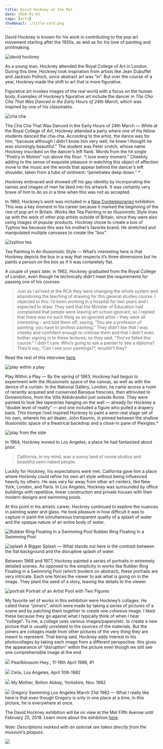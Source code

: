 ```yaml
---
title: David Hockney at the Met
date: 2018-01-02
tags: [arts]
thumbnail: ./title-card.png
---
```


David Hockney is known for his work in contributing to the pop art movement starting after the 1950s, as well as for his love of painting and printmaking.

![david hockney](./david-hockney.jpg)

As a young man, Hockney attended the Royal College of Art in London. During this time, Hockney took inspiration from artists like Jean Dubuffet and Jackson Pollock, since abstract art was “in”. But over the course of a year, Hockney made the shift to art that is more figurative.

Figurative art invokes images of the real world with a focus on the human body. Examples of Hockney’s figurative art include the dancer in _The Cha Cha That Was Danced in the Early Hours of 24th March_, which was inspired by one of his classmates.

![cha cha](./cha-cha.jpg)

The Cha Cha That Was Danced in the Early Hours of 24th March — While at the Royal College of Art, Hockney attended a party where one of his fellow students danced the cha-cha. According to the artist, the dance was for him, “because although I didn’t know him very well, he knew I thought he was stunningly beautiful.” The student was Peter crutch, whose name Hockney inscribed on the dancer’s left flank. Words from the hit single “Poetry in Motion” run above the floor: “I love every moment.” Cheekily adding to the sense of exquisite pleasure in watching this object of affection move to the music are the words that appear behind the dancer’s left shoulder, taken from a tube of ointment: “penetrates deep down.” *

Hockney embraced and showed off his gay identity by incorporating the names and images of men he liked into his artwork. It was certainly very brave of him to do so in a time when this was not as accepted.

In 1960, Hockney’s work was included in a [New Contemporaries](https://en.wikipedia.org/wiki/New_Contemporaries) exhibition. This was a key moment in his career because it marked the beginning of the rise of pop art in Britain. Works like Tea Painting in an Illusionistic Style lines up with the work of other pop artists outside of Britain, since they were also using images of popular products. Hockney chose to create a box of Typhoo tea because this was his mother’s favorite brand. He stretched and manipulated multiple canvases to create the “box”.

![typhoo tea](./typhoo.jpg)

Tea Painting In An Illusionistic Style — What’s interesting here is that Hockney depicts the box in a way that respects it’s three dimensions but he paints a person on the box as if it was completely flat.

A couple of years later, in 1962, Hockney graduated from the Royal College of London, even though he technically didn’t meet the requirements for passing one of his courses:

>Just as I arrived at the RCA they were changing the whole system and abandoning the teaching of drawing for this general studies course. I objected to this: I’d been working in a hospital for two years and I expected to draw. They said that the Minister of Education had complained that people were leaving art school ignorant, so I replied that there was no such thing as an ignorant artist – they were all interesting – and told them off, saying, “You are a professor of painting: you have to profess painting.” They didn’t like that I was cheeky and confident enough to criticise them and that I didn’t even bother signing in to these lectures, so they said, “You’ve failed this course.” I didn’t care. Who’s going to ask a painter to see a diploma? They’d say, “Can I see your paintings?”, wouldn’t they?

Read the rest of this interview [here](https://www.timeout.com/london/art/interview-david-hockney).

![play within a play](./play-play.jpg)

Play Within a Play — By the spring of 1963, Hockney had begun to experiment with the illlusionistic space of the canvas, as well as with the device of a curtain. In the National Gallery, London, he came across a room of recently acquired and conserved Baroque frescoes, then attrivuted to Domenichino, from the Villa Aldobrandini just outside Rome. They were painted to look like tapestries hanging on the wall — already for Hockney a “double level of reality” — and one included a figure who pulled a drapery back. This trompe l’oeil inspired Hockney to paint a semi-real stage set of his own, wherein his art dealer, John Kasmin, in pinned between the shallow illusionistic space of a theatrical backdrop and a close-in pane of Plexiglas.*

![play from the side](./play-side.jpg)

In 1964, Hockney moved to Los Angeles, a place he had fantasized about prior:

>California, in my mind, was a sunny land of movie studios and beautiful semi-naked people.

Luckily for Hockney, his expectations were met. California gave him a place where Hockney could refine his own art style without being influenced heavily by others. He was very far away from other art centers, like New York, London, and Paris. In Los Angeles, Hockney was surrounded by office buildings with repetitive, linear construction and private houses with their modern designs and swimming pools.

At this point in his artistic career, Hockney continued to explore the nuances in painting water and glass. He took pleasure in how difficult it was to capture in paint the simultaneous transparent quality of a splash of water and the opaque nature of an entire body of water.

![Rubber Ring Floating In a Swimming Pool](./rubber-ring.jpg)
Rubber Ring Floating In a Swimming Pool

![splash](./splash.jpg)
A Bigger Splash — What stands out here is the contrast between the flat background and the disruptive splash of water. 

Between 1968 and 1977, Hockney painted a series of portraits in extremely detailed scenes. As opposed to the simplicity in works like Rubber Ring Floating in a Swimming Pool (which borders on abstract), these portraits are very intricate. Each one forces the viewer to ask what is going on in the image. They plant the seed of a story, leaving the details to the viewer.

![portrait](./portrait-of-artist.jpg)
Portrait of an Artist Pool with Two Figures

My favorite set of works in this exhibition were Hockney’s collages. He called these “joiners”, which were made by taking a series of pictures of a scene and by patching them together to create one cohesive image. I liked these because they go against what I typically think of when I hear “collage”. To me, a collage uses various images/papers/etc. to create a new picture that is usually unrelated to the sources of the materials. But the joiners are collages made from other pictures of the very thing they are meant to represent. That being said, Hockney adds interest to his photocollages by taking each image from a different perspective. this gives the appearance of “disruption” within the picture even though we still see one comprehensible image at the end.

![](./pearlblossom.jpg)
Pearlblossom Hwy., 11-18th April 1986, #1

![](celia.jpg)
Celia, Los Angeles, April 10th 1982

![](mother.jpg)
My Mother, Bolton Abbey, Yorkshire, Nov. 1982

![](./gregory.jpg)
Gregory Swimming Los Angeles March 31st 1982 — What I really like here is that even though Gregory is only in one place at a time, in this picture, he is everywhere at once.

The David Hockney exhibition will be on view at the Met Fifth Avenue until February 25, 2018. Learn more about the exhibition [here](https://www.metmuseum.org/exhibitions/listings/2017/david-hockney).

_Note: Descriptions marked with an asterisk are taken directly from the museum’s plaques._

![](./thank-you.png)